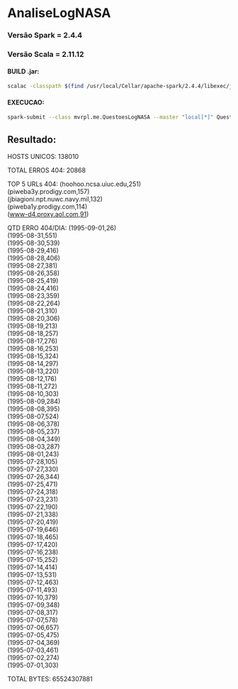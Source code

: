 # AnaliseLogNASA

### Versão Spark = 2.4.4
### Versão Scala = 2.11.12

#### BUILD .jar:
```bash
scalac -classpath $(find /usr/local/Cellar/apache-spark/2.4.4/libexec/jars -name "*.jar" -type f | paste -sd ":" -) QuestoesLogNASA.scala -d QuestoesLogNASA.jar
```

#### EXECUCAO:
```bash
spark-submit --class mvrpl.me.QuestoesLogNASA --master "local[*]" QuestoesLogNASA.jar
```

## Resultado:
HOSTS UNICOS: 138010

TOTAL ERROS 404: 20868

TOP 5 URLs 404:
(hoohoo.ncsa.uiuc.edu,251)<br />
(piweba3y.prodigy.com,157)<br />
(jbiagioni.npt.nuwc.navy.mil,132)<br />
(piweba1y.prodigy.com,114)<br />
(www-d4.proxy.aol.com,91)<br />

QTD ERRO 404/DIA:
(1995-09-01,26)<br />
(1995-08-31,551)<br />
(1995-08-30,539)<br />
(1995-08-29,416)<br />
(1995-08-28,406)<br />
(1995-08-27,381)<br />
(1995-08-26,358)<br />
(1995-08-25,419)<br />
(1995-08-24,416)<br />
(1995-08-23,359)<br />
(1995-08-22,264)<br />
(1995-08-21,310)<br />
(1995-08-20,306)<br />
(1995-08-19,213)<br />
(1995-08-18,257)<br />
(1995-08-17,276)<br />
(1995-08-16,253)<br />
(1995-08-15,324)<br />
(1995-08-14,297)<br />
(1995-08-13,220)<br />
(1995-08-12,176)<br />
(1995-08-11,272)<br />
(1995-08-10,303)<br />
(1995-08-09,284)<br />
(1995-08-08,395)<br />
(1995-08-07,524)<br />
(1995-08-06,378)<br />
(1995-08-05,237)<br />
(1995-08-04,349)<br />
(1995-08-03,287)<br />
(1995-08-01,243)<br />
(1995-07-28,105)<br />
(1995-07-27,330)<br />
(1995-07-26,344)<br />
(1995-07-25,471)<br />
(1995-07-24,318)<br />
(1995-07-23,231)<br />
(1995-07-22,190)<br />
(1995-07-21,338)<br />
(1995-07-20,419)<br />
(1995-07-19,646)<br />
(1995-07-18,465)<br />
(1995-07-17,420)<br />
(1995-07-16,238)<br />
(1995-07-15,252)<br />
(1995-07-14,414)<br />
(1995-07-13,531)<br />
(1995-07-12,463)<br />
(1995-07-11,493)<br />
(1995-07-10,379)<br />
(1995-07-09,348)<br />
(1995-07-08,317)<br />
(1995-07-07,578)<br />
(1995-07-06,657)<br />
(1995-07-05,475)<br />
(1995-07-04,369)<br />
(1995-07-03,461)<br />
(1995-07-02,274)<br />
(1995-07-01,303)<br />

TOTAL BYTES: 65524307881
